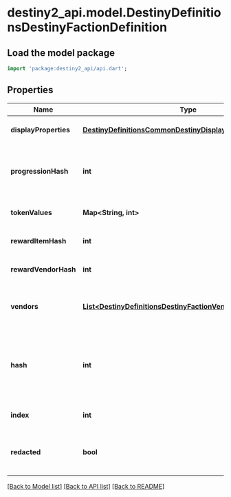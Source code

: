 # destiny2_api.model.DestinyDefinitionsDestinyFactionDefinition

## Load the model package
```dart
import 'package:destiny2_api/api.dart';
```

## Properties
Name | Type | Description | Notes
------------ | ------------- | ------------- | -------------
**displayProperties** | [**DestinyDefinitionsCommonDestinyDisplayPropertiesDefinition**](DestinyDefinitionsCommonDestinyDisplayPropertiesDefinition.md) |  | [optional] [default to null]
**progressionHash** | **int** | The hash identifier for the DestinyProgressionDefinition that indicates the character&#39;s relationship with this faction in terms of experience and levels. | [optional] [default to null]
**tokenValues** | **Map&lt;String, int&gt;** | The faction token item hashes, and their respective progression values. | [optional] [default to {}]
**rewardItemHash** | **int** | The faction reward item hash, usually an engram. | [optional] [default to null]
**rewardVendorHash** | **int** | The faction reward vendor hash, used for faction engram previews. | [optional] [default to null]
**vendors** | [**List&lt;DestinyDefinitionsDestinyFactionVendorDefinition&gt;**](DestinyDefinitionsDestinyFactionVendorDefinition.md) | List of vendors that are associated with this faction. The last vendor that passes the unlock flag checks is the one that should be shown. | [optional] [default to []]
**hash** | **int** | The unique identifier for this entity. Guaranteed to be unique for the type of entity, but not globally.  When entities refer to each other in Destiny content, it is this hash that they are referring to. | [optional] [default to null]
**index** | **int** | The index of the entity as it was found in the investment tables. | [optional] [default to null]
**redacted** | **bool** | If this is true, then there is an entity with this identifier/type combination, but BNet is not yet allowed to show it. Sorry! | [optional] [default to null]

[[Back to Model list]](../README.md#documentation-for-models) [[Back to API list]](../README.md#documentation-for-api-endpoints) [[Back to README]](../README.md)


